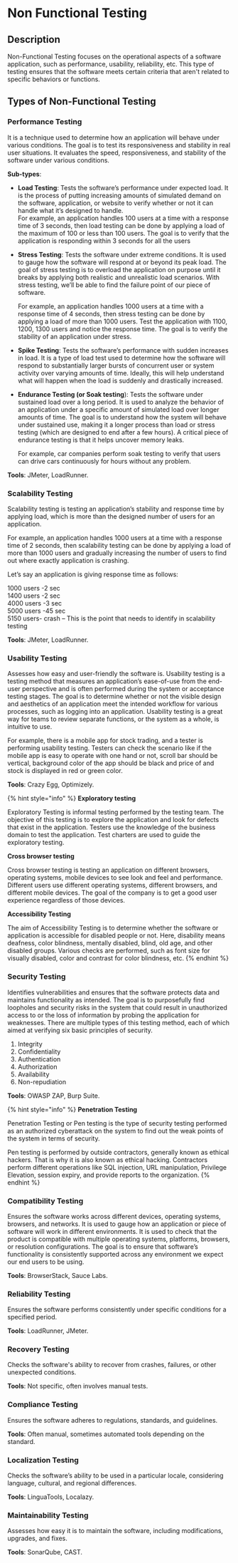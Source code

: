# Non Functional Testing

## Description

Non-Functional Testing focuses on the operational aspects of a software application, such as performance, usability, reliability, etc. This type of testing ensures that the software meets certain criteria that aren't related to specific behaviors or functions.

## Types of Non-Functional Testing

### **Performance Testing**

It is a technique used to determine how an application will behave under various conditions. The goal is to test its responsiveness and stability in real user situations. It evaluates the speed, responsiveness, and stability of the software under various conditions.

**Sub-types**:

* **Load Testing**: Tests the software’s performance under expected load. It is the process of putting increasing amounts of simulated demand on the software, application, or website to verify whether or not it can handle what it’s designed to handle.\
  For example, an application handles 100 users at a time with a response time of 3 seconds, then load testing can be done by applying a load of the maximum of 100 or less than 100 users. The goal is to verify that the application is responding within 3 seconds for all the users
*   **Stress Testing**: Tests the software under extreme conditions. It is used to gauge how the software will respond at or beyond its peak load. The goal of stress testing is to overload the application on purpose until it breaks by applying both realistic and unrealistic load scenarios. With stress testing, we’ll be able to find the failure point of our piece of software.

    For example, an application handles 1000 users at a time with a response time of 4 seconds, then stress testing can be done by applying a load of more than 1000 users. Test the application with 1100, 1200, 1300 users and notice the response time. The goal is to verify the stability of an application under stress.
* **Spike Testing**: Tests the software’s performance with sudden increases in load. It is a type of load test used to determine how the software will respond to substantially larger bursts of concurrent user or system activity over varying amounts of time. Ideally, this will help understand what will happen when the load is suddenly and drastically increased.
*   **Endurance Testing (or Soak testing**): Tests the software under sustained load over a long period. It is used to analyze the behavior of an application under a specific amount of simulated load over longer amounts of time. The goal is to understand how the system will behave under sustained use, making it a longer process than load or stress testing (which are designed to end after a few hours). A critical piece of endurance testing is that it helps uncover memory leaks.

    For example, car companies perform soak testing to verify that users can drive cars continuously for hours without any problem.

**Tools**: JMeter, LoadRunner.

### **Scalability Testing**

Scalability testing is testing an application’s stability and response time by applying load, which is more than the designed number of users for an application.

For example, an application handles 1000 users at a time with a response time of 2 seconds, then scalability testing can be done by applying a load of more than 1000 users and gradually increasing the number of users to find out where exactly application is crashing.

Let’s say an application is giving response time as follows:

1000 users -2 sec\
1400 users -2 sec\
4000 users -3 sec\
5000 users -45 sec\
5150 users- crash – This is the point that needs to identify in scalability testing

**Tools**: JMeter, LoadRunner.

### **Usability Testing**

Assesses how easy and user-friendly the software is. Usability testing is a testing method that measures an application’s ease-of-use from the end-user perspective and is often performed during the system or acceptance testing stages. The goal is to determine whether or not the visible design and aesthetics of an application meet the intended workflow for various processes, such as logging into an application. Usability testing is a great way for teams to review separate functions, or the system as a whole, is intuitive to use.

For example, there is a mobile app for stock trading, and a tester is performing usability testing. Testers can check the scenario like if the mobile app is easy to operate with one hand or not, scroll bar should be vertical, background color of the app should be black and price of and stock is displayed in red or green color.

**Tools**: Crazy Egg, Optimizely.

{% hint style="info" %}
**Exploratory testing**

Exploratory Testing is informal testing performed by the testing team. The objective of this testing is to explore the application and look for defects that exist in the application. Testers use the knowledge of the business domain to test the application. Test charters are used to guide the exploratory testing.

**Cross browser testing**

Cross browser testing is testing an application on different browsers, operating systems, mobile devices to see look and feel and performance. Different users use different operating systems, different browsers, and different mobile devices. The goal of the company is to get a good user experience regardless of those devices.

**Accessibility Testing**

The aim of Accessibility Testing is to determine whether the software or application is accessible for disabled people or not. Here, disability means deafness, color blindness, mentally disabled, blind, old age, and other disabled groups. Various checks are performed, such as font size for visually disabled, color and contrast for color blindness, etc.
{% endhint %}

### **Security Testing**

Identifies vulnerabilities and ensures that the software protects data and maintains functionality as intended. The goal is to purposefully find loopholes and security risks in the system that could result in unauthorized access to or the loss of information by probing the application for weaknesses. There are multiple types of this testing method, each of which aimed at verifying six basic principles of security.

1. Integrity
2. Confidentiality
3. Authentication
4. Authorization
5. Availability
6. Non-repudiation

**Tools**: OWASP ZAP, Burp Suite.

{% hint style="info" %}
**Penetration Testing**

Penetration Testing or Pen testing is the type of security testing performed as an authorized cyberattack on the system to find out the weak points of the system in terms of security.

Pen testing is performed by outside contractors, generally known as ethical hackers. That is why it is also known as ethical hacking. Contractors perform different operations like SQL injection, URL manipulation, Privilege Elevation, session expiry, and provide reports to the organization.
{% endhint %}

### **Compatibility Testing**

Ensures the software works across different devices, operating systems, browsers, and networks. It is used to gauge how an application or piece of software will work in different environments. It is used to check that the product is compatible with multiple operating systems, platforms, browsers, or resolution configurations. The goal is to ensure that software’s functionality is consistently supported across any environment we expect our end users to be using.

**Tools**: BrowserStack, Sauce Labs.

### **Reliability Testing**

Ensures the software performs consistently under specific conditions for a specified period.

**Tools**: LoadRunner, JMeter.

### **Recovery Testing**

Checks the software's ability to recover from crashes, failures, or other unexpected conditions.

**Tools**: Not specific, often involves manual tests.

### **Compliance Testing**

Ensures the software adheres to regulations, standards, and guidelines.

**Tools**: Often manual, sometimes automated tools depending on the standard.

### **Localization Testing**

Checks the software’s ability to be used in a particular locale, considering language, cultural, and regional differences.

**Tools**: LinguaTools, Localazy.

### **Maintainability Testing**

Assesses how easy it is to maintain the software, including modifications, upgrades, and fixes.

**Tools**: SonarQube, CAST.
